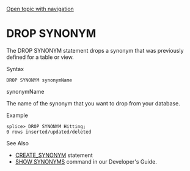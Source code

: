 [Open topic with navigation](../../../index.html#Shared/SQLReference/Statements/DropSynonym.html)

<a href="" id="Statements.DropSynonym"></a>[]()DROP SYNONYM
===========================================================

The <span class="CodeFont">DROP SYNONYM</span> statement drops a synonym that was previously defined for a table or view.

Syntax

``` FcnSyntax
DROP SYNONYM synonymName
```

synonymName

The name of the synonym that you want to drop from your database.

Example

``` Example
splice> DROP SYNONYM Hitting;
0 rows inserted/updated/deleted
```

See Also

-   [<span class="CodeFont">CREATE\_SYNONYM</span>](CreateRole.html) statement
-   <span class="CodeFont">[SHOW SYNONYMS](../../CmdLineReference/CmdShowSynonyms.html)</span> command in our <span class="ItalicFont">Developer's Guide</span>.

 



